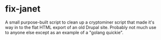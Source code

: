 # fix-janet

A small purpose-built script to clean up a cryptominer script that made it's way in to the flat HTML export of an old Drupal site. Probably not much use to anyone else except as an example of a "golang quickie".
